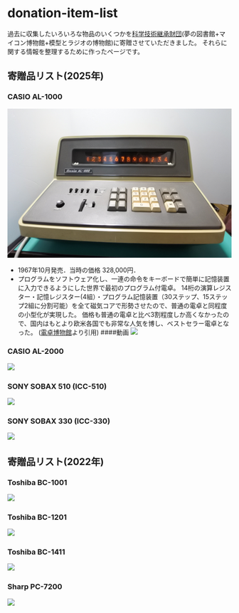# donation-item-list

過去に収集したいろいろな物品のいくつかを[科学技術継承財団](https://scitech.or.jp/)(夢の図書館+マイコン博物館+模型とラジオの博物館)に寄贈させていただきました。
それらに関する情報を整理するために作ったページです。

## 寄贈品リスト(2025年)
### CASIO AL-1000
![](./images/AL1000_1.jpg)
- 1967年10月発売．当時の価格 328,000円．
- プログラムをソフトウェア化し、一連の命令をキーボードで簡単に記憶装置に入力できるようにした世界で最初のプログラム付電卓。
14桁の演算レジスター・記憶レジスター(4組）・プログラム記憶装置（30ステップ、15ステップ2組に分割可能）を全て磁気コアで形勢させたので、普通の電卓と同程度の小型化が実現した。
価格も普通の電卓と比べ3割程度しか高くなかったので、国内はもとより欧米各国でも非常な人気を博し、ベストセラー電卓となった。
([電卓博物館](http://www.dentaku-museum.com/calc/calc/2-casio/1-casiod/casiod.html)より引用)
####動画
[![](http://img.youtube.com/vi/BeIrLHDxwRw/0.jpg)](https://www.youtube.com/watch?v=BeIrLHDxwRw)

### CASIO AL-2000
![](./images/AL2000_1.jpg)

### SONY SOBAX 510 (ICC-510)
![](./images/SOBAX510_1.jpg)

### SONY SOBAX 330 (ICC-330)
![](./images/SOBAX330_1.jpg)

## 寄贈品リスト(2022年)
### Toshiba BC-1001
![](./images/BC1001_1.jpg)

### Toshiba BC-1201
![](./images/BC1201_1.jpg)

### Toshiba BC-1411
![](./images/BC1411_1.jpg)

### Sharp PC-7200
![](./images/PC7200_1.jpg)


